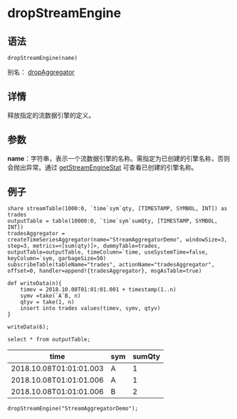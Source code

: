 # dropStreamEngine

## 语法

`dropStreamEngine(name)`

别名： [dropAggregator](dropAggregator.md)

## 详情

释放指定的流数据引擎的定义。

## 参数

**name**：字符串，表示一个流数据引擎的名称。需指定为已创建的引擎名称，否则会抛出异常。通过 [getStreamEngineStat](../g/getStreamEngineStat.md) 可查看已创建的引擎名称。

## 例子

```
share streamTable(1000:0, `time`sym`qty, [TIMESTAMP, SYMBOL, INT]) as trades
outputTable = table(10000:0, `time`sym`sumQty, [TIMESTAMP, SYMBOL, INT])
tradesAggregator = createTimeSeriesAggregator(name="StreamAggregatorDemo", windowSize=3, step=3, metrics=<[sum(qty)]>, dummyTable=trades, outputTable=outputTable, timeColumn=`time, useSystemTime=false, keyColumn=`sym, garbageSize=50)
subscribeTable(tableName="trades", actionName="tradesAggregator", offset=0, handler=append!{tradesAggregator}, msgAsTable=true)

def writeData(n){
    timev = 2018.10.08T01:01:01.001 + timestamp(1..n)
    symv =take(`A`B, n)
    qtyv = take(1, n)
    insert into trades values(timev, symv, qtyv)
}

writeData(6);

select * from outputTable;
```

| time | sym | sumQty |
| --- | --- | --- |
| 2018.10.08T01:01:01.003 | A | 1 |
| 2018.10.08T01:01:01.006 | A | 1 |
| 2018.10.08T01:01:01.006 | B | 2 |

```
dropStreamEngine("StreamAggregatorDemo");
```

